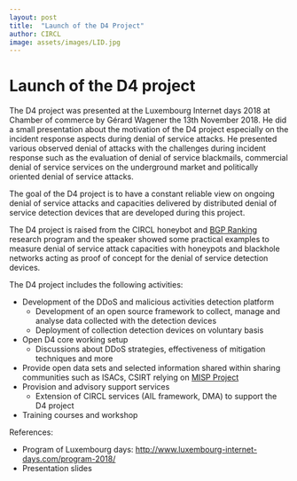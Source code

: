 ```yaml
---
layout: post
title:  "Launch of the D4 Project"
author: CIRCL
image: assets/images/LID.jpg
---
```


# Launch of the D4 project

The D4 project was presented at the Luxembourg Internet days 2018 at Chamber of
commerce by Gérard Wagener the 13th November 2018. He did a small presentation
about the motivation of the D4 project especially on the incident response
aspects during denial of service attacks. He presented various observed
denial of attacks with the challenges during incident response such as
the evaluation of denial of service blackmails, commercial denial of service
services on the underground market and politically oriented denial of service
attacks.

The goal of the D4 project is to have a constant reliable view on ongoing
denial of service attacks and capacities delivered by distributed
denial of service detection devices that are developed during this project.

The D4 project is raised from the CIRCL honeybot and [BGP Ranking](https://bgpranking.circl.lu/) research program and the
speaker showed some practical examples to measure denial of service attack
capacities with honeypots and blackhole networks acting as proof of concept
for the denial of service detection devices.

The D4 project includes the following activities:

- Development of the DDoS and malicious activities detection platform
    * Development of an open source framework to collect, manage and analyse data collected with the detection devices
    * Deployment of collection detection devices on voluntary basis
- Open D4 core working setup
    * Discussions about DDoS strategies, effectiveness of mitigation techniques and more
- Provide open data sets and selected information shared within sharing communities such as ISACs, CSIRT relying on [MISP Project](https://www.misp-project.org/)
- Provision and advisory support services
    * Extension of CIRCL services (AIL framework, DMA) to support the D4 project
- Training courses and workshop


References:
-  Program of Luxembourg days: http://www.luxembourg-internet-days.com/program-2018/
-  Presentation slides

